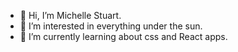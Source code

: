 - 👋 Hi, I’m Michelle Stuart.
- 👀 I’m interested in everything under the sun.
- 🌱 I’m currently learning about css and React apps.

<!---
mstuart1/mstuart1 is a ✨ special ✨ repository because its `README.md` (this file) appears on your GitHub profile.
You can click the Preview link to take a look at your changes.
--->

